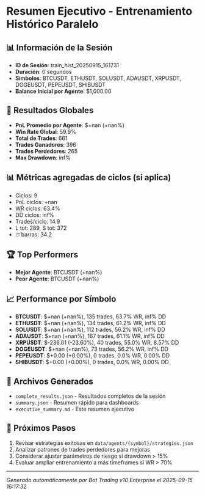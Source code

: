 # Resumen Ejecutivo - Entrenamiento Histórico Paralelo

## 📊 Información de la Sesión
- **ID de Sesión**: train_hist_20250915_161731
- **Duración**: 0 segundos
- **Símbolos**: BTCUSDT, ETHUSDT, SOLUSDT, ADAUSDT, XRPUSDT, DOGEUSDT, PEPEUSDT, SHIBUSDT
- **Balance Inicial por Agente**: $1,000.00

## 🎯 Resultados Globales
- **PnL Promedio por Agente**: $+nan (+nan%)
- **Win Rate Global**: 59.9%
- **Total de Trades**: 661
- **Trades Ganadores**: 396
- **Trades Perdedores**: 265
- **Max Drawdown**: inf%

## 📊 Métricas agregadas de ciclos (si aplica)
- Ciclos: 9
- PnL̄ ciclos: +nan
- WR̄ ciclos: 63.4%
- DD̄ ciclos: inf%
- Trades̄/ciclo: 14.9
- L tot: 289, S tot: 372
- ⏱̄ barras: 34.2


## 🏆 Top Performers
- **Mejor Agente**: BTCUSDT (+nan%)
- **Peor Agente**: BTCUSDT (+nan%)

## 📈 Performance por Símbolo
- **BTCUSDT**: $+nan (+nan%), 135 trades, 63.7% WR, inf% DD
- **ETHUSDT**: $+nan (+nan%), 134 trades, 61.2% WR, inf% DD
- **SOLUSDT**: $+nan (+nan%), 112 trades, 56.2% WR, inf% DD
- **ADAUSDT**: $+nan (+nan%), 167 trades, 61.1% WR, inf% DD
- **XRPUSDT**: $-236.01 (-23.60%), 40 trades, 55.0% WR, 8.57% DD
- **DOGEUSDT**: $+nan (+nan%), 73 trades, 56.2% WR, inf% DD
- **PEPEUSDT**: $+0.00 (+0.00%), 0 trades, 0.0% WR, 0.00% DD
- **SHIBUSDT**: $+0.00 (+0.00%), 0 trades, 0.0% WR, 0.00% DD

## 📁 Archivos Generados
- `complete_results.json` - Resultados completos de la sesión
- `summary.json` - Resumen rápido para dashboards
- `executive_summary.md` - Este resumen ejecutivo

## 🎯 Próximos Pasos
1. Revisar estrategias exitosas en `data/agents/{symbol}/strategies.json`
2. Analizar patrones de trades perdedores para mejoras
3. Considerar ajustar parámetros de riesgo si drawdown > 15%
4. Evaluar ampliar entrenamiento a más timeframes si WR > 70%

---
*Generado automáticamente por Bot Trading v10 Enterprise el 2025-09-15 16:17:32*
